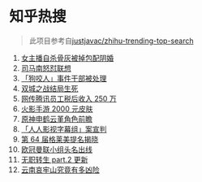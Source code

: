 # 知乎热搜

> 此项目参考自[justjavac/zhihu-trending-top-search](https://github.com/justjavac/zhihu-trending-top-search/blob/main/utils.ts)

<!-- BEGIN -->
  <!-- 最后更新时间:Wed Nov 24 2021 03:11:35 GMT+0000 (Coordinated Universal Time) -->
  1. [女主播自杀骨灰被掉包配阴婚](https://www.zhihu.com/search?q=女主播自杀)
1. [司马南怒怼联想](https://www.zhihu.com/search?q=司马南)
1. [「狗咬人」事件干部被处理](https://www.zhihu.com/search?q=狗咬人)
1. [双城之战结局生死](https://www.zhihu.com/search?q=双城之战)
1. [网传腾讯员工税后收入 250 万](https://www.zhihu.com/search?q=腾讯员工)
1. [火影手游 2000 元皮肤](https://www.zhihu.com/search?q=火影忍者)
1. [原神申鹤云堇角色前瞻](https://www.zhihu.com/search?q=原神)
1. [「人人影视字幕组」案宣判](https://www.zhihu.com/search?q=人人影视)
1. [第 64 届格莱美提名揭晓](https://www.zhihu.com/search?q=格莱美)
1. [欧冠曼联小组头名出线](https://www.zhihu.com/search?q=曼联)
1. [无职转生 part.2 更新](https://www.zhihu.com/search?q=无职转生)
1. [云南哀牢山究竟有多凶险](https://www.zhihu.com/search?q=云南哀牢山)
  <!-- END -->